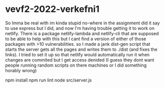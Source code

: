 # vevf2-2022-verkefni1

So Imma be real with im kinda stupid no-where in the assignment did it say to use express but I did, and now I'm having trouble getting it to work on netlify.
There is a package netlify-lambda and netlify-cli that are supposed to be able to help with this but I cant find a version of either of those packages with >10 vulnerabilities.
so I made a jank dist-gen script that starts the server gets all the pages and writes them to ./dist (and fixes the links).
I tried to set it up so that netlify would automatically run it when changes are commited but I get access denided (I guess they dont want people running random scripts on there machines or I did something horably wrong)


npm install
npm run lint
node src/server.js
